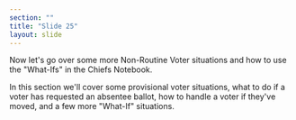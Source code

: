```yaml
---
section: ""
title: "Slide 25"
layout: slide
---
```


Now let's go over some more Non-Routine Voter situations and how to use the "What-Ifs" in the Chiefs Notebook.

In this section we'll cover some provisional voter situations, what to do if a voter has requested an absentee ballot, how to handle a voter if they've moved, and a few more "What-If" situations.